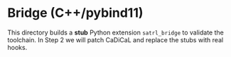 
# Bridge (C++/pybind11)

This directory builds a **stub** Python extension `satrl_bridge` to validate the toolchain.
In Step 2 we will patch CaDiCaL and replace the stubs with real hooks.
